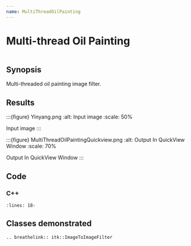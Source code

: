```yaml
---
name: MultiThreadOilPainting
---
```


# Multi-thread Oil Painting

```{index} single: ImageToImageFilter pair: oil; painting
```

## Synopsis

Multi-threaded oil painting image filter.

## Results

:::{figure} Yinyang.png
:alt: Input image
:scale: 50%

Input image
:::

:::{figure} MultiThreadOilPaintingQuickview.png
:alt: Output In QuickView Window
:scale: 70%

Output In QuickView Window
:::

## Code

### C++

```{literalinclude} Code.cxx
:lines: 18-
```

## Classes demonstrated

```{eval-rst}
.. breathelink:: itk::ImageToImageFilter
```
